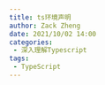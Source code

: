 ```yaml
---
title: ts环境声明
author: Zack Zheng
date: 2021/10/02 14:00
categories:
 - 深入理解Typescript
tags:
 - TypeScript
---
```


<simple-img src="https://gitee.com/zackzhengxy/picGallery/raw/main/imgs/ts环境声明.svg" />

